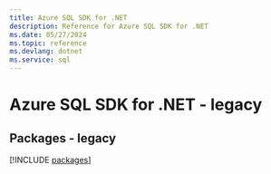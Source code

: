 ```yaml
---
title: Azure SQL SDK for .NET
description: Reference for Azure SQL SDK for .NET
ms.date: 05/27/2024
ms.topic: reference
ms.devlang: dotnet
ms.service: sql
---
```

# Azure SQL SDK for .NET - legacy
## Packages - legacy
[!INCLUDE [packages](sql-index.md)]